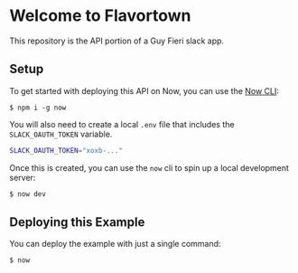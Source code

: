 # Welcome to Flavortown

This repository is the API portion of a Guy Fieri slack app.

## Setup

To get started with deploying this API on Now, you can use the [Now CLI](https://zeit.co/download):

```shell
$ npm i -g now
```

You will also need to create a local `.env` file that includes the `SLACK_OAUTH_TOKEN` variable.

```bash
SLACK_OAUTH_TOKEN="xoxb-..."
```

Once this is created, you can use the `now` cli to spin up a local development server:

```bash
$ now dev
```

## Deploying this Example

You can deploy the example with just a single command:

```shell
$ now
```
